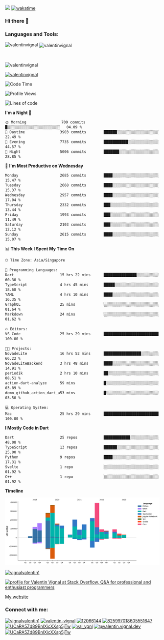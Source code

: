 
![](https://komarev.com/ghpvc/?username=valentinvignal&label=Profile%20views&color=0e75b6&style=flat)
[![wakatime](https://wakatime.com/badge/user/a700230c-ba51-4378-8fbc-fbcb542401ed.svg)](https://wakatime.com/@a700230c-ba51-4378-8fbc-fbcb542401ed)

### Hi there 👋

<h3 align="left">Languages and Tools:</h3>


<p><img align="left" src="https://github-readme-stats.vercel.app/api?username=ValentinVignal&count_private=true&show_icons=true&theme=dark" alt="valentinvignal" /></p>

<p>&nbsp;<img align="center" src="https://github-readme-stats.vercel.app/api/top-langs/?username=ValentinVignal&hide=jupyter%20notebook&layout=compact&theme=dark" alt="valentinvignal" /></p>

<br/>

<p><img align="center" src="https://github-readme-streak-stats.herokuapp.com/?user=valentinvignal&theme=dark" alt="valentinvignal" /></p>


<p align="left"> <a href="https://github.com/ryo-ma/github-profile-trophy"><img src="https://github-profile-trophy.vercel.app/?username=valentinvignal&theme=darkhub" alt="valentinvignal" /></a> </p>

<!--START_SECTION:waka-->
![Code Time](http://img.shields.io/badge/Code%20Time-1%2C875%20hrs%2023%20mins-blue)

![Profile Views](http://img.shields.io/badge/Profile%20Views-151-blue)

![Lines of code](https://img.shields.io/badge/From%20Hello%20World%20I%27ve%20Written-2.6%20million%20lines%20of%20code-blue)

**I'm a Night 🦉** 

```text
🌞 Morning                709 commits         █░░░░░░░░░░░░░░░░░░░░░░░░   04.09 % 
🌆 Daytime                3903 commits        ██████░░░░░░░░░░░░░░░░░░░   22.49 % 
🌃 Evening                7735 commits        ███████████░░░░░░░░░░░░░░   44.57 % 
🌙 Night                  5006 commits        ███████░░░░░░░░░░░░░░░░░░   28.85 % 
```
📅 **I'm Most Productive on Wednesday** 

```text
Monday                   2685 commits        ████░░░░░░░░░░░░░░░░░░░░░   15.47 % 
Tuesday                  2668 commits        ████░░░░░░░░░░░░░░░░░░░░░   15.37 % 
Wednesday                2957 commits        ████░░░░░░░░░░░░░░░░░░░░░   17.04 % 
Thursday                 2332 commits        ███░░░░░░░░░░░░░░░░░░░░░░   13.44 % 
Friday                   1993 commits        ███░░░░░░░░░░░░░░░░░░░░░░   11.49 % 
Saturday                 2103 commits        ███░░░░░░░░░░░░░░░░░░░░░░   12.12 % 
Sunday                   2615 commits        ████░░░░░░░░░░░░░░░░░░░░░   15.07 % 
```


📊 **This Week I Spent My Time On** 

```text
🕑︎ Time Zone: Asia/Singapore

💬 Programming Languages: 
Dart                     15 hrs 22 mins      ███████████████░░░░░░░░░░   60.30 % 
TypeScript               4 hrs 45 mins       █████░░░░░░░░░░░░░░░░░░░░   18.68 % 
YAML                     4 hrs 10 mins       ████░░░░░░░░░░░░░░░░░░░░░   16.35 % 
GraphQL                  25 mins             ░░░░░░░░░░░░░░░░░░░░░░░░░   01.64 % 
Markdown                 24 mins             ░░░░░░░░░░░░░░░░░░░░░░░░░   01.62 % 

🔥 Editors: 
VS Code                  25 hrs 29 mins      █████████████████████████   100.00 % 

🐱‍💻 Projects: 
NovadeLite               16 hrs 52 mins      █████████████████░░░░░░░░   66.22 % 
NovadeLiteBackend        3 hrs 48 mins       ████░░░░░░░░░░░░░░░░░░░░░   14.91 % 
periodik                 2 hrs 10 mins       ██░░░░░░░░░░░░░░░░░░░░░░░   08.51 % 
action-dart-analyze      59 mins             █░░░░░░░░░░░░░░░░░░░░░░░░   03.89 % 
demo_github_action_dart_a53 mins             █░░░░░░░░░░░░░░░░░░░░░░░░   03.50 % 

💻 Operating System: 
Mac                      25 hrs 29 mins      █████████████████████████   100.00 % 
```

**I Mostly Code in Dart** 

```text
Dart                     25 repos            ████████████░░░░░░░░░░░░░   48.08 % 
TypeScript               13 repos            ██████░░░░░░░░░░░░░░░░░░░   25.00 % 
Python                   9 repos             ████░░░░░░░░░░░░░░░░░░░░░   17.31 % 
Svelte                   1 repo              ░░░░░░░░░░░░░░░░░░░░░░░░░   01.92 % 
C++                      1 repo              ░░░░░░░░░░░░░░░░░░░░░░░░░   01.92 % 
```



**Timeline**

![Lines of Code chart](https://raw.githubusercontent.com/ValentinVignal/ValentinVignal/main/assets/bar_graph.png)


<!--END_SECTION:waka-->

<p align="left"> <a href="https://twitter.com/vignalvalentin1" target="blank"><img src="https://img.shields.io/twitter/follow/vignalvalentin1?logo=twitter" alt="vignalvalentin1" /></a> </p>

<a href="https://stackoverflow.com/users/12066144/valentin-vignal"><img src="https://stackexchange.com/users/flair/16694563.png?theme=dark" width="208" height="58" alt="profile for Valentin Vignal at Stack Overflow, Q&amp;A for professional and enthusiast programmers" title="profile for Valentin Vignal at Stack Overflow, Q&amp;A for professional and enthusiast programmers"></a>

[My website](https://valentinvignal.github.io/portfolio/)

<h3 align="left">Connect with me:</h3>
<p align="left">
<a href="https://twitter.com/vignalvalentin1" target="blank"><img align="center" src="https://raw.githubusercontent.com/rahuldkjain/github-profile-readme-generator/master/src/images/icons/Social/twitter.svg" alt="vignalvalentin1" height="30" width="40" /></a>
<a href="https://linkedin.com/in/valentin-vignal" target="blank"><img align="center" src="https://raw.githubusercontent.com/rahuldkjain/github-profile-readme-generator/master/src/images/icons/Social/linked-in-alt.svg" alt="valentin-vignal" height="30" width="40" /></a>
<a href="https://stackoverflow.com/users/12066144" target="blank"><img align="center" src="https://raw.githubusercontent.com/rahuldkjain/github-profile-readme-generator/master/src/images/icons/Social/stack-overflow.svg" alt="12066144" height="30" width="40" /></a>
<a href="https://discordapp.com/users/825997018605551647" target="blank"><img align="center" src="https://raw.githubusercontent.com/rahuldkjain/github-profile-readme-generator/master/src/images/icons/Social/discord.svg" alt="825997018605551647" height="30" width="40" /></a>
<a href="https://www.reddit.com/user/ValentinVignal" target="blank"><img align="center" src="https://raw.githubusercontent.com/rahuldkjain/github-profile-readme-generator/master/src/images/icons/Social/reddit.svg" alt="UCaRA5Zd89BnlXicXXsp5jTw" height="30" width="40" /></a>
<a href="https://instagram.com/valentin_vignal" target="blank"><img align="center" src="https://raw.githubusercontent.com/rahuldkjain/github-profile-readme-generator/master/src/images/icons/Social/instagram.svg" alt="val_vgnl" height="30" width="40" /></a>
<a href="https://medium.com/@valentin.vignal.dev" target="blank"><img align="center" src="https://raw.githubusercontent.com/rahuldkjain/github-profile-readme-generator/master/src/images/icons/Social/medium.svg" alt="@valentin.vignal.dev" height="30" width="40" /></a>
<a href="https://www.youtube.com/channel/UCaRA5Zd89BnlXicXXsp5jTw" target="blank"><img align="center" src="https://raw.githubusercontent.com/rahuldkjain/github-profile-readme-generator/master/src/images/icons/Social/youtube.svg" alt="UCaRA5Zd89BnlXicXXsp5jTw" height="30" width="40" /></a>
</p>


